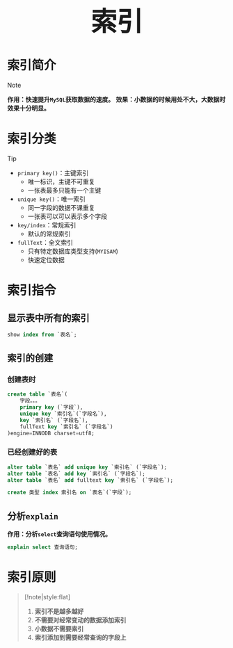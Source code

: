 
 <h1 style="font-size:60px;text-align:center;">索引</h1>
 
# 索引简介

> [!note]
> **作用：快速提升`MySQL`获取数据的速度。**
> **效果：小数据的时候用处不大，大数据时效果十分明显。**

# 索引分类

> [!tip]
> - `primary key()`：主键索引
>   - 唯一标识，主键不可重复
>   - 一张表最多只能有一个主键
> - `unique key()`：唯一索引
>   - 同一字段的数据不课重复 
>   - 一张表可以可以表示多个字段
> - `key/index`：常规索引
>   - 默认的常规索引
> - `fullText`：全文索引
>   - 只有特定数据库类型支持(`MYISAM`)
>   - 快速定位数据

# 索引指令

## 显示表中所有的索引

```sql
show index from `表名`;
```

## 索引的创建

### 创建表时

```sql
create table `表名`(
    字段。。。
    primary key (`字段`),
    unique key `索引名`(`字段名`),
    key `索引名` (`字段名`),
    fullText key `索引名` (`字段名`)
)engine=INNODB charset=utf8;
```

### 已经创建好的表

```sql
alter table `表名` add unique key `索引名` (`字段名`);
alter table `表名` add key `索引名` (`字段名`);
alter table `表名` add fulltext key `索引名` (`字段名`);
```

```sql
create 类型 index 索引名 on `表名`(`字段`);
```

## 分析`explain`

**作用：分析`select`查询语句使用情况。**

```sql
explain select 查询语句;
```

# 索引原则

> [!note|style:flat]
> 1. **索引不是越多越好**
> 1. **不需要对经常变动的数据添加索引**
> 1. **小数据不需要索引**
> 1. **索引添加到需要经常查询的字段上**

